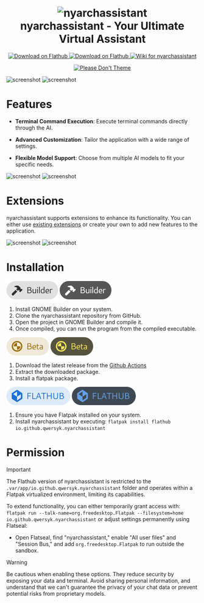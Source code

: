 <h1 align="center">
  <img src="https://raw.githubusercontent.com/qwersyk/nyarchassistant/master/data/icons/hicolor/scalable/apps/io.github.qwersyk.nyarchassistant.svg" alt="nyarchassistant" width="192" height="192"/>
  <br>
  nyarchassistant - Your Ultimate Virtual Assistant
</h1>
<p align="center">
  <a href="https://flathub.org/apps/details/io.github.qwersyk.nyarchassistant">
    <img width="200" alt="Download on Flathub" src="https://dl.flathub.org/assets/badges/flathub-badge-i-en.svg"/>
  </a>
  <a href="https://github.com/topics/nyarchassistant-extension">
    <img width="200" alt="Download on Flathub" src="https://raw.githubusercontent.com/qwersyk/Assets/main/nyarchassistant-extension.svg"/>
  </a>
  <a href="https://github.com/qwersyk/nyarchassistant/wiki">
    <img width="200" alt="Wiki for nyarchassistant" src="https://raw.githubusercontent.com/qwersyk/Assets/main/nyarchassistant-wiki.svg"/>
  </a>
  <br>
</p>
<p align="center">
<a href="https://stopthemingmy.app">
    <img width="180" alt="Please Don't Theme" src="https://stopthemingmy.app/badge.svg"/>
  </a>
  <br>
</p>

![screenshot](https://raw.githubusercontent.com/qwersyk/nyarchassistant/master/screenshots/1w.png#gh-light-mode-only)
![screenshot](https://raw.githubusercontent.com/qwersyk/nyarchassistant/master/screenshots/1b.png#gh-dark-mode-only)

# Features

- **Terminal Command Execution**: Execute terminal commands directly through the AI.

- **Advanced Customization**: Tailor the application with a wide range of settings.

- **Flexible Model Support**: Choose from multiple AI models to fit your specific needs.

![screenshot](https://raw.githubusercontent.com/qwersyk/nyarchassistant/master/screenshots/3w.png#gh-light-mode-only)
![screenshot](https://raw.githubusercontent.com/qwersyk/nyarchassistant/master/screenshots/3b.png#gh-dark-mode-only)

# Extensions

nyarchassistant supports extensions to enhance its functionality. You can either use [existing extensions](https://github.com/topics/nyarchassistant-extension) or create your own to add new features to the application.

![screenshot](https://raw.githubusercontent.com/qwersyk/nyarchassistant/master/screenshots/2w.png#gh-light-mode-only)
![screenshot](https://raw.githubusercontent.com/qwersyk/nyarchassistant/master/screenshots/2b.png#gh-dark-mode-only)

# Installation

![builder](https://raw.githubusercontent.com/qwersyk/Assets/main/builder.svg#gh-light-mode-only)
![builder](https://raw.githubusercontent.com/qwersyk/Assets/main/builder-dark.svg#gh-dark-mode-only)

1. Install GNOME Builder on your system.
2. Clone the nyarchassistant repository from GitHub.
3. Open the project in GNOME Builder and compile it.
4. Once compiled, you can run the program from the compiled executable.

![beta](https://raw.githubusercontent.com/qwersyk/Assets/main/beta.svg#gh-light-mode-only)
![beta](https://raw.githubusercontent.com/qwersyk/Assets/main/beta-dark.svg#gh-dark-mode-only)

1. Download the latest release from the [Github Actions](https://github.com/qwersyk/nyarchassistant/actions)
2. Extract the downloaded package.
3. Install a flatpak package.

![flathub](https://raw.githubusercontent.com/qwersyk/Assets/main/flathub.svg#gh-light-mode-only)
![flathub](https://raw.githubusercontent.com/qwersyk/Assets/main/flathub-dark.svg#gh-dark-mode-only)

1. Ensure you have Flatpak installed on your system.
2. Install nyarchassistant by executing: `flatpak install flathub io.github.qwersyk.nyarchassistant`

# Permission

> [!IMPORTANT]
> The Flathub version of nyarchassistant is restricted to the `.var/app/io.github.qwersyk.nyarchassistant` folder and operates within a Flatpak virtualized environment, limiting its capabilities.

To extend functionality, you can either temporarily grant access with:
```flatpak run --talk-name=org.freedesktop.Flatpak --filesystem=home io.github.qwersyk.nyarchassistant```
or adjust settings permanently using Flatseal:
- Open Flatseal, find "nyarchassistant," enable "All user files" and "Session Bus," and add `org.freedesktop.Flatpak` to run outside the sandbox.

> [!WARNING]
> Be cautious when enabling these options. They reduce security by exposing your data and terminal. Avoid sharing personal information, and understand that we can't guarantee the privacy of your chat data or prevent potential risks from proprietary models.
